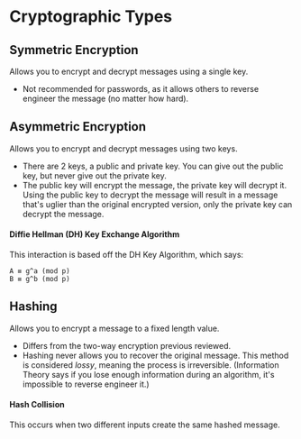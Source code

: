 # Cryptographic Types

## Symmetric Encryption
Allows you to encrypt and decrypt messages using a single key. 

- Not recommended for passwords, as it allows others to reverse engineer the message (no matter how hard). 

## Asymmetric Encryption
Allows you to encrypt and decrypt messages using two keys.

- There are 2 keys, a public and private key. You can give out the public key, but never give out the private key.
- The public key will encrypt the message, the private key will decrypt it. Using the public key to decrypt the message will result in a message that's uglier than the original encrypted version, only the private key can decrypt the message.


#### Diffie Hellman (DH) Key Exchange Algorithm
This interaction is based off the DH Key Algorithm, which says:

```
A ≡ g^a (mod p)
B ≡ g^b (mod p)
```


## Hashing
Allows you to encrypt a message to a fixed length value. 

- Differs from the two-way encryption previous reviewed. 
- Hashing never allows you to recover the original message. This method is considered _lossy_, meaning the process is irreversible. (Information Theory says if you lose enough information during an algorithm, it's impossible to reverse engineer it.)

#### Hash Collision 
This occurs when two different inputs create the same hashed message. 


